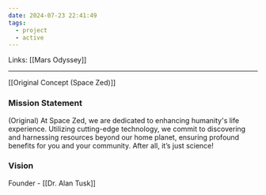 ```yaml
---
date: 2024-07-23 22:41:49
tags:
  - project
  - active
---
```

Links: [[Mars Odyssey]]
___
[[Original Concept (Space Zed)]]
### Mission Statement
(Original) At Space Zed, we are dedicated to enhancing humanity's life experience. Utilizing cutting-edge technology, we commit to discovering and harnessing resources beyond our home planet, ensuring profound benefits for you and your community. After all, it’s just science! 
### Vision


Founder - [[Dr. Alan Tusk]]